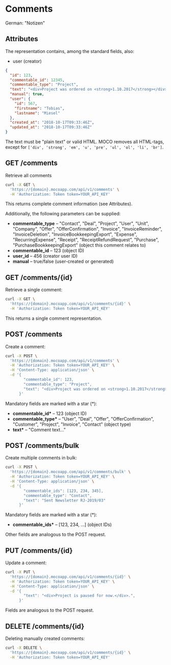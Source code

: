 # Comments

German: "Notizen"

## Attributes

The representation contains, among the standard fields, also:

- user (creator)

```json
{
  "id": 123,
  "commentable_id": 12345,
  "commentable_type": "Project",
  "text": "<div>Project was ordered on <strong>1.10.2017</strong></div>.",
  "manual": true,
  "user": {
    "id": 567,
    "firstname": "Tobias",
    "lastname": "Miesel"
  },
  "created_at": "2018-10-17T09:33:46Z",
  "updated_at": "2018-10-17T09:33:46Z"
}
```

The text must be "plain text" or valid HTML. MOCO removes all HTML-tags, except for `['div', 'strong', 'em', 'u', 'pre', 'ul', 'ol', 'li', 'br']`.

## GET /comments

Retrieve all comments

```bash
curl -X GET \
  'https://{domain}.mocoapp.com/api/v1/comments' \
  -H 'Authorization: Token token=YOUR_API_KEY'
```

This returns complete comment information (see Attributes).

Additionally, the following parameters can be supplied:

- **commentable_type** – "Contact", "Deal", "Project", "User", "Unit", "Company", "Offer", "OfferConfirmation", "Invoice", "InvoiceReminder", "InvoiceDeletion", "InvoiceBookkeepingExport",  "Expense", "RecurringExpense", "Receipt", "ReceiptRefundRequest", "Purchase", "PurchaseBookkeepingExport" (object this comment relates to)
- **commentable_id** – 123 (object ID)
- **user_id** – 456 (creator user ID)
- **manual** – true/false (user-created or generated)

## GET /comments/{id}

Retrieve a single comment:

```bash
curl -X GET \
  'https://{domain}.mocoapp.com/api/v1/comments/{id}' \
  -H 'Authorization: Token token=YOUR_API_KEY'
```

This returns a single comment representation.

## POST /comments

Create a comment:

```bash
curl -X POST \
  'https://{domain}.mocoapp.com/api/v1/comments' \
  -H 'Authorization: Token token=YOUR_API_KEY' \
  -H 'Content-Type: application/json' \
  -d '{
        "commentable_id": 123,
        "commentable_type": "Project",
        "text": "<div>Project was ordered on <strong>1.10.2017</strong></div>."
      }'
```

Mandatory fields are marked with a star (\*):

- **commentable_id\*** – 123 (object ID)
- **commentable_type\*** – "User", "Deal", "Offer", "OfferConfirmation", "Customer", "Project", "Invoice", "Contact" (object type)
- **text\*** – "Comment text..."

## POST /comments/bulk

Create multiple comments in bulk:

```bash
curl -X POST \
  'https://{domain}.mocoapp.com/api/v1/comments/bulk' \
  -H 'Authorization: Token token=YOUR_API_KEY' \
  -H 'Content-Type: application/json' \
  -d '{
        "commentable_ids": [123, 234, 345],
        "commentable_type": "Contact",
        "text": "Sent Newsletter RJ-2019/03"
      }'
```

Mandatory fields are marked with a star (\*):

- **commentable_ids\*** – [123, 234, ...] (object IDs)

Other fields are analogous to the POST request.

## PUT /comments/{id}

Update a comment:

```bash
curl -X PUT \
  'https://{domain}.mocoapp.com/api/v1/comments/{id}' \
  -H 'Authorization: Token token=YOUR_API_KEY' \
  -H 'Content-Type: application/json' \
  -d '{
        "text": "<div>Project is paused for now.</div>.",
      }'
```

Fields are analogous to the POST request.

## DELETE /comments/{id}

Deleting manually created comments:

```bash
curl -X DELETE \
  'https://{domain}.mocoapp.com/api/v1/comments/{id}' \
  -H 'Authorization: Token token=YOUR_API_KEY'
```
